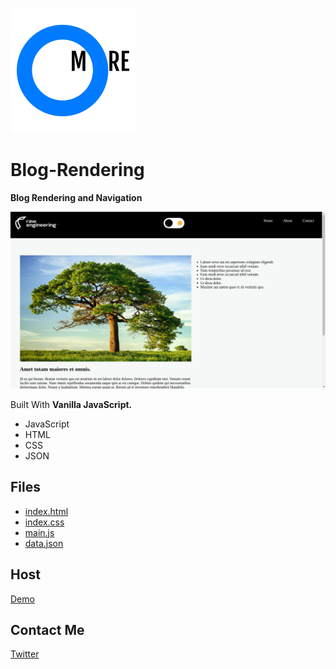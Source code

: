 
![alt text](https://raw.githubusercontent.com/umeshmore45/Timer-Application/master/img/logo.png)

# Blog-Rendering
**Blog Rendering and Navigation**

![alt text](https://raw.githubusercontent.com/umeshmore45/files/master/Screenshot%20from%202020-12-05%2016-39-35.png)

Built With  **Vanilla JavaScript.**
 - JavaScript
 - HTML
 - CSS
 - JSON




## Files

 - [index.html](https://github.com/umeshmore45/Blog-Render/blob/master/index.html)
 - [index.css](https://github.com/umeshmore45/Blog-Render/blob/master/style/index.css)
 - [main.js](https://github.com/umeshmore45/Blog-Render/blob/master/src/main.js)
 - [data.json](https://umeshmore45.github.io/files/data.json)
 



## Host

[Demo]( https://umeshmore45.github.io/Blog-Render/)

## Contact Me
[Twitter](https://twitter.com/Iamdvirus45)
